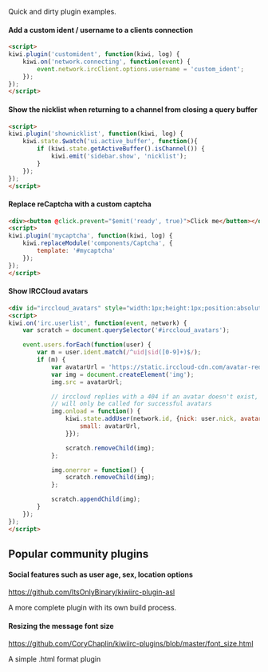 Quick and dirty plugin examples.

#### Add a custom ident / username to a clients connection
~~~html
<script>
kiwi.plugin('customident', function(kiwi, log) {
    kiwi.on('network.connecting', function(event) {
        event.network.ircClient.options.username = 'custom_ident';
    });
});
</script>
~~~

#### Show the nicklist when returning to a channel from closing a query buffer
~~~html
<script>
kiwi.plugin('shownicklist', function(kiwi, log) {
    kiwi.state.$watch('ui.active_buffer', function(){
        if (kiwi.state.getActiveBuffer().isChannel()) {
            kiwi.emit('sidebar.show', 'nicklist');
        }
    });
});
</script>
~~~

#### Replace reCaptcha with a custom captcha
~~~html
<div><button @click.prevent="$emit('ready', true)">Click me</button></div>
<script>
kiwi.plugin('mycaptcha', function(kiwi, log) {
    kiwi.replaceModule('components/Captcha', {
        template: '#mycaptcha'
    });
});
</script>
~~~

#### Show IRCCloud avatars
~~~html
<div id="irccloud_avatars" style="width:1px;height:1px;position:absolute;left:-1000px;"></div>
<script>
kiwi.on('irc.userlist', function(event, network) {
    var scratch = document.querySelector('#irccloud_avatars');

    event.users.forEach(function(user) {
        var m = user.ident.match(/^uid|sid([0-9]+)$/);
        if (m) {
            var avatarUrl = 'https://static.irccloud-cdn.com/avatar-redirect/' + m[1];
            var img = document.createElement('img');
            img.src = avatarUrl;

            // irccloud replies with a 404 if an avatar doesn't exist, so this onload callback
            // will only be called for successful avatars
            img.onload = function() {
                kiwi.state.addUser(network.id, {nick: user.nick, avatar: {
                    small: avatarUrl,
                }});

                scratch.removeChild(img);
            };

            img.onerror = function() {
                scratch.removeChild(img);
            };

            scratch.appendChild(img);
        }
    });
});
</script>
~~~

## Popular community plugins

#### Social features such as user age, sex, location options
https://github.com/ItsOnlyBinary/kiwiirc-plugin-asl

A more complete plugin with its own build process.

#### Resizing the message font size
https://github.com/CoryChaplin/kiwiirc-plugins/blob/master/font_size.html

A simple .html format plugin